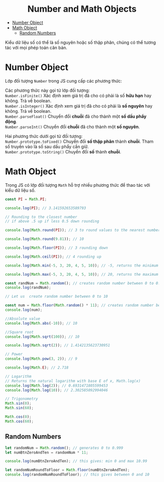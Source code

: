 <link rel='stylesheet' href='../../main.css'>

<div class="title">
    <center><h1 class="bigtitle">Number and Math Objects</h1></center>
</div>

- [Number Object](#number-object)
- [Math Object](#math-object)
  - [Random Numbers](#random-numbers)

Kiểu dữ liệu số có thể là số nguyên hoặc số thập phân, chúng có thể tương tác với mọi phép toán căn bản.

# Number Object

Lớp đối tượng `Number` trong JS cung cấp các phương thức:

Các phương thức này gọi từ lớp đối tượng:\
`Number.isFinite()` Xác định xem giá trị đã cho có phải là số **hữu hạn** hay không. Trả về boolean.\
`Number.isInteger()` Xác định xem giá trị đã cho có phải là **số nguyên** hay không. Trả về boolean.\
`Number.parseFloat()` Chuyển đổi **chuỗi** đã cho thành một **số dấu phẩy động**.\
`Number.parseInt()` Chuyển đổi **chuỗi** đã cho thành một **số nguyên**.

Hai phương thức dưới gọi từ đối tượng:\
`Number.prototype.toFixed()` Chuyển đổi **số thập phân** thành **chuỗi**. Tham số truyền vào là số sau dấu phẩy cần giữ.\
`Number.prototype.toString()` Chuyển đổi **số** thành **chuỗi**.

# Math Object

Trong JS có lớp đối tượng `Math` hỗ trợ nhiều phương thức để thao tác với kiểu dữ liệu số.

```js
const PI = Math.PI;

console.log(PI); // 3.141592653589793

// Rounding to the closest number
// if above .5 up if less 0.5 down rounding

console.log(Math.round(PI)); // 3 to round values to the nearest number

console.log(Math.round(9.81)); // 10

console.log(Math.floor(PI)); // 3 rounding down

console.log(Math.ceil(PI)); // 4 rounding up

console.log(Math.min(-5, 3, 20, 4, 5, 10)); // -5, returns the minimum value

console.log(Math.max(-5, 3, 20, 4, 5, 10)); // 20, returns the maximum value

const randNum = Math.random(); // creates random number between 0 to 0.999999
console.log(randNum);

// Let us  create random number between 0 to 10

const num = Math.floor(Math.random() * 11); // creates random number between 0 and 10
console.log(num);

//Absolute value
console.log(Math.abs(-10)); // 10

//Square root
console.log(Math.sqrt(100)); // 10

console.log(Math.sqrt(2)); // 1.4142135623730951

// Power
console.log(Math.pow(3, 2)); // 9

console.log(Math.E); // 2.718

// Logarithm
// Returns the natural logarithm with base E of x, Math.log(x)
console.log(Math.log(2)); // 0.6931471805599453
console.log(Math.log(10)); // 2.302585092994046

// Trigonometry
Math.sin(0);
Math.sin(60);

Math.cos(0);
Math.cos(60);
```

## Random Numbers

```js
let randomNum = Math.random(); // generates 0 to 0.999
let numBtnZeroAndTen = randomNum * 11;

console.log(numBtnZeroAndTen); // this gives: min 0 and max 10.99

let randomNumRoundToFloor = Math.floor(numBtnZeroAndTen);
console.log(randomNumRoundToFloor); // this gives between 0 and 10
```
